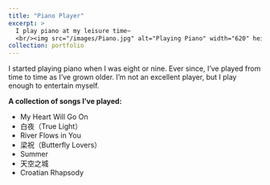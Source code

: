 ```yaml
---
title: "Piano Player"
excerpt: >
  I play piano at my leisure time~
  <br/><img src="/images/Piano.jpg" alt="Playing Piano" width="620" height="520" />
collection: portfolio
---
```


I started playing piano when I was eight or nine. Ever since, I’ve played from time to time as I’ve grown older. I’m not an excellent player, but I play enough to entertain myself.

**A collection of songs I’ve played:**
- My Heart Will Go On  
- 白夜（True Light）  
- River Flows in You  
- 梁祝（Butterfly Lovers）  
- Summer  
- 天空之城  
- Croatian Rhapsody
